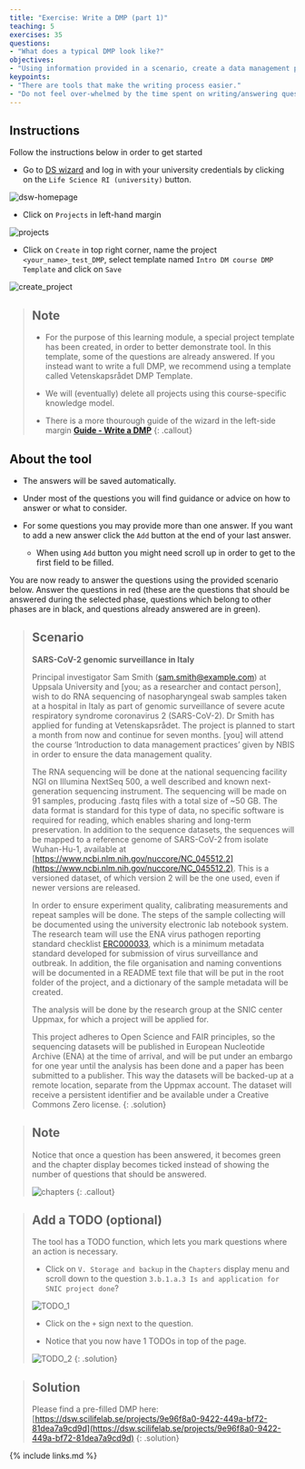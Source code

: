 ```yaml
---
title: "Exercise: Write a DMP (part 1)"
teaching: 5
exercises: 35
questions:
- "What does a typical DMP look like?"
objectives:
- "Using information provided in a scenario, create a data management plan using the [Data Stewardship wizard](http://dsw.scilifelab.se/)."
keypoints:
- "There are tools that make the writing process easier."
- "Do not feel over-whelmed by the time spent on writing/answering questions, it is time well spent since it will save time in the long-run, just as good project planning does."
---
```

## Instructions
Follow the instructions below in order to get started

* Go to [DS wizard](https://dsw.scilifelab.se/) and log in with your university credentials by clicking on the `Life Science RI (university)` button.

![dsw-homepage](../fig/dsw-homepage.jpg)


* Click on `Projects` in left-hand margin 

![projects](../fig/projects.jpg)

* Click on `Create` in top right corner, name the project `<your_name>_test_DMP`, select template named `Intro DM course DMP Template` and click on `Save`

![create_project](../fig/create_project.jpg)

> ## Note
>
> * For the purpose of this learning module, a special project template has been created, in order to better demonstrate tool. In this template, some of the questions are already answered. If you instead want to write a full DMP, we recommend using a template called Vetenskapsrådet DMP Template.
> 
> * We will (eventually) delete all projects using this course-specific knowledge model.
> 
> * There is a more thourough guide of the wizard in the left-side margin **[Guide - Write a DMP](https://dsw.scilifelab.se/appendix/dsw_instructions/)**
{: .callout}

## About the tool
* The answers will be saved automatically.

*  Under most of the questions you will find guidance or advice on how to answer or what to consider. 

* For some questions you may provide more than one answer. If you want to add a new answer click the `Add` button at the end of your last answer.
 
    * When using `Add` button you might need scroll up in order to get to the first field to be filled.
    

You are now ready to answer the questions using the provided scenario below. Answer the questions in red (these are the questions that should be answered during the selected phase, questions which belong to other phases are in black, and questions already answered are in green).

> ## Scenario
>
> **SARS-CoV-2 genomic surveillance in Italy**
>
> Principal investigator Sam Smith (sam.smith@example.com) at Uppsala University and [you; as a researcher and contact person], wish to do RNA sequencing of nasopharyngeal swab samples taken at a hospital in Italy as part of genomic surveillance of severe acute respiratory syndrome coronavirus 2 (SARS-CoV-2). 
> Dr Smith has applied for funding at Vetenskapsrådet. The project is planned to start a month from now and continue for seven months. [you] will attend the course ‘Introduction to data management practices’ given by NBIS in order to ensure the data management quality.
> 
> The RNA sequencing will be done at the national sequencing facility NGI on Illumina NextSeq 500, a well described and known next-generation sequencing instrument. The sequencing will be made on 91 samples, producing .fastq files with a total size of ~50 GB. The data format is standard for this type of data, no specific software is required for reading, which enables sharing and long-term preservation. In addition to the sequence datasets, the sequences will be mapped to a reference genome of SARS-CoV-2 from isolate Wuhan-Hu-1, available at [https://www.ncbi.nlm.nih.gov/nuccore/NC_045512.2](https://www.ncbi.nlm.nih.gov/nuccore/NC_045512.2). This is a versioned dataset, of which version 2 will be the one used, even if newer versions are released.
> 
> In order to ensure experiment quality, calibrating measurements and repeat samples will be done. The steps of the sample collecting will be documented using the university electronic lab notebook system. The research team will use the ENA virus pathogen reporting standard checklist [ERC000033](https://www.ebi.ac.uk/ena/browser/view/ERC000033), which is a minimum metadata standard developed for submission of virus surveillance and outbreak. In addition, the file organisation and naming conventions will be documented in a README text file that will be put in the root folder of the project, and a dictionary of the sample metadata will be created.
> 
> The analysis will be done by the research group at the SNIC center Uppmax, for which a project will be applied for. 
> 
> This project adheres to Open Science and FAIR principles, so the sequencing datasets will be published in European Nucleotide Archive (ENA) at the time of arrival, and will be put under an embargo for one year until the analysis has been done and a paper has been submitted to a publisher. This way the datasets will be backed-up at a remote location, separate from the Uppmax account. The dataset will receive a persistent identifier and be available under a Creative Commons Zero license.
{: .solution}

> ## Note
>
> Notice that once a question has been answered, it becomes green and the chapter 
> display becomes ticked instead of showing the number of questions that should be 
> answered.
>
> ![chapters](../fig/chapters.jpg)
{: .callout}

> ## Add a TODO (optional)
> The tool has a TODO function, which lets you mark questions where an action is necessary.
>
> * Click on `V. Storage and backup` in the `Chapters` display menu and scroll down to 
> the question `3.b.1.a.3 Is and application for SNIC project done`?
>
> ![TODO_1](../fig/todo_1.jpg)
>
> * Click on the `+` sign next to the question.
>
> * Notice that you now have 1 TODOs in top of the page.
>
> ![TODO_2](../fig/todo_2.jpg)
{: .solution}

> ## Solution
> 
> Please find a pre-filled DMP here: 
> [https://dsw.scilifelab.se/projects/9e96f8a0-9422-449a-bf72-81dea7a9cd9d](https://dsw.scilifelab.se/projects/9e96f8a0-9422-449a-bf72-81dea7a9cd9d)
{: .solution}

{% include links.md %}
